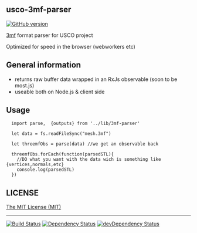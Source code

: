 ## usco-3mf-parser

[![GitHub version](https://badge.fury.io/gh/usco%2Fusco-3mf-parser.svg)](https://badge.fury.io/gh/usco%2Fusco-3mf-parser)

[3mf](https://en.wikipedia.org/wiki/3D_Manufacturing_Format) format parser for USCO project

Optimized for speed in the browser (webworkers etc)



## General information

  - returns raw buffer data wrapped in an RxJs observable (soon to be most.js)
  - useable both on Node.js & client side 


## Usage 

```
  import parse,  {outputs} from '../lib/3mf-parser'

  let data = fs.readFileSync("mesh.3mf")

  let threemfObs = parse(data) //we get an observable back

  threemfObs.forEach(function(parsedSTL){
    //DO what you want with the data wich is something like {vertices,normals,etc}
    console.log(parsedSTL) 
  })
```



## LICENSE

[The MIT License (MIT)](https://github.com/usco/usco-3mf-parser/blob/master/LICENSE)

- - -

[![Build Status](https://travis-ci.org/usco/usco-3mf-parser.svg?branch=master)](https://travis-ci.org/usco/usco-3mf-parser)
[![Dependency Status](https://david-dm.org/usco/usco-3mf-parser.svg)](https://david-dm.org/usco/usco-3mf-parser)
[![devDependency Status](https://david-dm.org/usco/usco-3mf-parser/dev-status.svg)](https://david-dm.org/usco/usco-3mf-parser#info=devDependencies)